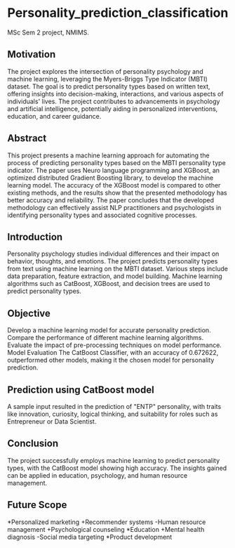 # Personality_prediction_classification
MSc Sem 2 project, NMIMS.

## Motivation <br/>
The project explores the intersection of personality psychology and machine learning, leveraging the Myers-Briggs Type Indicator (MBTI) dataset. 
The goal is to predict personality types based on written text, offering insights into decision-making, interactions, and various aspects of individuals' lives. 
The project contributes to advancements in psychology and artificial intelligence, potentially aiding in personalized interventions, education, and career guidance.

## Abstract <br/>
This project presents a machine learning approach for automating the process of predicting personality types based on the MBTI personality type indicator. 
The paper uses Neuro language programming and XGBoost, an optimized distributed Gradient Boosting library, to develop the machine learning model. 
The accuracy of the XGBoost model is compared to other existing methods, and the results show that the presented methodology has better accuracy and reliability. 
The paper concludes that the developed methodology can effectively assist NLP practitioners and psychologists in identifying personality types and associated cognitive processes.

## Introduction <br/>
Personality psychology studies individual differences and their impact on behavior, thoughts, and emotions. The project predicts personality types from text using machine learning on the MBTI dataset. Various steps include data preparation, feature extraction, and model building. Machine learning algorithms such as CatBoost, XGBoost, and decision trees are used to predict personality types.

## Objective <br/>
Develop a machine learning model for accurate personality prediction.
Compare the performance of different machine learning algorithms.
Evaluate the impact of pre-processing techniques on model performance.
Model Evaluation
The CatBoost Classifier, with an accuracy of 0.672622, outperformed other models, making it the chosen model for personality prediction.

## Prediction using CatBoost model <br/>
A sample input resulted in the prediction of "ENTP" personality, with traits like innovation, curiosity, logical thinking, and suitability for roles such as Entrepreneur or Data Scientist.

## Conclusion <br/>
The project successfully employs machine learning to predict personality types, with the CatBoost model showing high accuracy. The insights gained can be applied in education, psychology, and human resource management.

## Future Scope <br/>
*Personalized marketing
+Recommender systems
-Human resource management
+Psychological counseling
*Education
+Mental health diagnosis
-Social media targeting
*Product development
